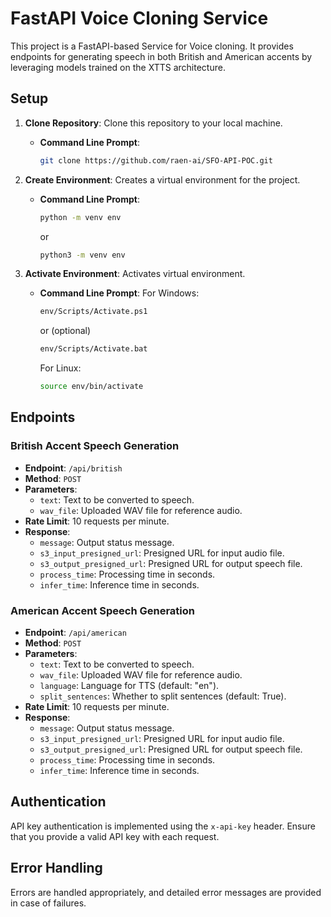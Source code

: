 # FastAPI Voice Cloning Service 

This project is a FastAPI-based Service for Voice cloning. It provides endpoints for generating speech in both British and American accents by leveraging models trained on the XTTS architecture.

## Setup

1. **Clone Repository**: Clone this repository to your local machine.
   - **Command Line Prompt**: 
     ```bash
     git clone https://github.com/raen-ai/SFO-API-POC.git
     ```

2. **Create Environment**: Creates a virtual environment for the project.
   - **Command Line Prompt**: 
     ```bash
     python -m venv env
     ```
     or 
     ```bash
     python3 -m venv env
     ```

3. **Activate Environment**: Activates virtual environment.
   - **Command Line Prompt**:
     For Windows:
       ```bash
       env/Scripts/Activate.ps1
       ```
       or (optional)
       ```bash
       env/Scripts/Activate.bat
       ```
     For Linux:
       ```bash
       source env/bin/activate
       ```


## Endpoints

### British Accent Speech Generation
- **Endpoint**: `/api/british`
- **Method**: `POST`
- **Parameters**:
  - `text`: Text to be converted to speech.
  - `wav_file`: Uploaded WAV file for reference audio.
- **Rate Limit**: 10 requests per minute.
- **Response**:
  - `message`: Output status message.
  - `s3_input_presigned_url`: Presigned URL for input audio file.
  - `s3_output_presigned_url`: Presigned URL for output speech file.
  - `process_time`: Processing time in seconds.
  - `infer_time`: Inference time in seconds.

### American Accent Speech Generation
- **Endpoint**: `/api/american`
- **Method**: `POST`
- **Parameters**:
  - `text`: Text to be converted to speech.
  - `wav_file`: Uploaded WAV file for reference audio.
  - `language`: Language for TTS (default: "en").
  - `split_sentences`: Whether to split sentences (default: True).
- **Rate Limit**: 10 requests per minute.
- **Response**:
  - `message`: Output status message.
  - `s3_input_presigned_url`: Presigned URL for input audio file.
  - `s3_output_presigned_url`: Presigned URL for output speech file.
  - `process_time`: Processing time in seconds.
  - `infer_time`: Inference time in seconds.


## Authentication

API key authentication is implemented using the `x-api-key` header. Ensure that you provide a valid API key with each request.

## Error Handling

Errors are handled appropriately, and detailed error messages are provided in case of failures.